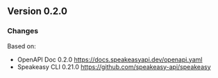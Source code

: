 

## Version 0.2.0
### Changes
Based on:
- OpenAPI Doc 0.2.0 https://docs.speakeasyapi.dev/openapi.yaml
- Speakeasy CLI 0.21.0 https://github.com/speakeasy-api/speakeasy